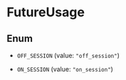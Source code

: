 

# FutureUsage

## Enum


* `OFF_SESSION` (value: `"off_session"`)

* `ON_SESSION` (value: `"on_session"`)



